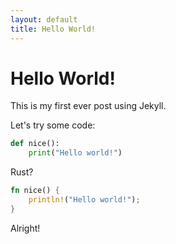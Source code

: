 ```yaml
---
layout: default
title: Hello World!
---
```


# Hello World!

This is my first ever post using Jekyll.

Let's try some code:
```python
def nice():
    print("Hello world!")
```

Rust?
```rust
fn nice() {
    println!("Hello world!");
}
```

Alright!
